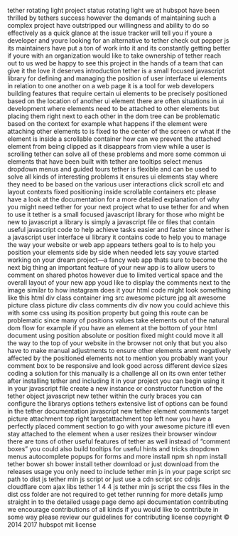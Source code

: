 tether rotating light project status rotating light we at hubspot have been thrilled by tethers success however the demands of maintaining such a complex project have outstripped our willingness and ability to do so effectively as a quick glance at the issue tracker will tell you if youre a developer and youre looking for an alternative to tether check out popper js its maintainers have put a ton of work into it and its constantly getting better if youre with an organization would like to take ownership of tether reach out to us wed be happy to see this project in the hands of a team that can give it the love it deserves introduction tether is a small focused javascript library for defining and managing the position of user interface ui elements in relation to one another on a web page it is a tool for web developers building features that require certain ui elements to be precisely positioned based on the location of another ui element there are often situations in ui development where elements need to be attached to other elements but placing them right next to each other in the dom tree can be problematic based on the context for example what happens if the element were attaching other elements to is fixed to the center of the screen or what if the element is inside a scrollable container how can we prevent the attached element from being clipped as it disappears from view while a user is scrolling tether can solve all of these problems and more some common ui elements that have been built with tether are tooltips select menus dropdown menus and guided tours tether is flexible and can be used to solve all kinds of interesting problems it ensures ui elements stay where they need to be based on the various user interactions click scroll etc and layout contexts fixed positioning inside scrollable containers etc please have a look at the documentation for a more detailed explanation of why you might need tether for your next project what to use tether for and when to use it tether is a small focused javascript library for those who might be new to javascript a library is simply a javascript file or files that contain useful javascript code to help achieve tasks easier and faster since tether is a javascript user interface ui library it contains code to help you to manage the way your website or web app appears tethers goal to is to help you position your elements side by side when needed lets say youve started working on your dream project—a fancy web app thats sure to become the next big thing an important feature of your new app is to allow users to comment on shared photos however due to limited vertical space and the overall layout of your new app youd like to display the comments next to the image similar to how instagram does it your html code might look something like this html div class container img src awesome picture jpg alt awesome picture class picture div class comments div div now you could achieve this with some css using its position property but going this route can be problematic since many of positions values take elements out of the natural dom flow for example if you have an element at the bottom of your html document using position absolute or position fixed might could move it all the way to the top of your website in the browser not only that but you also have to make manual adjustments to ensure other elements arent negatively affected by the positioned elements not to mention you probably want your comment box to be responsive and look good across different device sizes coding a solution for this manually is a challenge all on its own enter tether after installing tether and including it in your project you can begin using it in your javascript file create a new instance or constructor function of the tether object javascript new tether within the curly braces you can configure the librarys options tethers extensive list of options can be found in the tether documentation javascript new tether element comments target picture attachment top right targetattachment top left now you have a perfectly placed comment section to go with your awesome picture itll even stay attached to the element when a user resizes their browser window there are tons of other useful features of tether as well instead of “comment boxes” you could also build tooltips for useful hints and tricks dropdown menus autocomplete popups for forms and more install npm sh npm install tether bower sh bower install tether download or just download from the releases usage you only need to include tether min js in your page script src path to dist js tether min js script or just use a cdn script src cdnjs cloudflare com ajax libs tether 1 4 4 js tether min js script the css files in the dist css folder are not required to get tether running for more details jump straight in to the detailed usage page demo api documentation contributing we encourage contributions of all kinds if you would like to contribute in some way please review our guidelines for contributing license copyright © 2014 2017 hubspot mit license